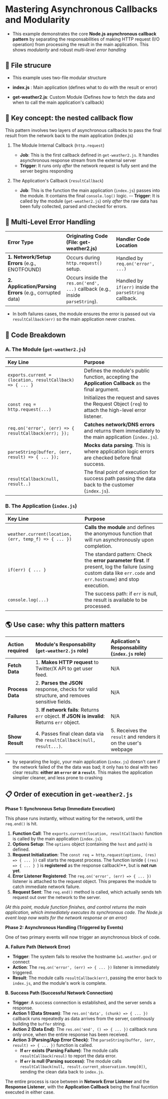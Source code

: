 # Mastering Asynchronous Callbacks and Modularity
- This example demonstrates the core **Node.js asynchronous callback pattern** by separating the responsabilities of making HTTP request
(I/O operation) from processing the result in the main application. This shows *modularity* and robust *multi-level error handling*

## 📂 File strucure
- This example uses two-file modular structure

- **index.js** : Main application (defines what to do with the result or error)
- **get-weather2.js**: Custom Module (Defines *how* to fetch the data and when to call the main application's callback)

## 🧠 Key concept: the nested callback flow
This pattern involves two layers of asynchronous callbacks to pass the final result from the network back to the main application (index.js)

1. The Module Internal Callback (`http.request`)
    - **Job**: This is the first callback defined in `get-weather2.js`. It handles asynchronous response stream from the external server
    - **Trigger**: It runs only *after* the network request is fully sent and the server begins responding

2. The Application's Callback (`resultCallback`)
    - **Job**: This is the function the main application (`index.js`) passes into the module. It contains the final `console.log()` logic.
    -- **Trigger**: It is called by the module (`get-weather2.js`) only *after* the raw data has been fully collected, parsed and checked for errors.

## 🔴 Multi-Level Error Handling

| Error Type | Originating Code (File: get-weather2.js) | Handler Code Location |
| :--- | :--- | :--- |
| **1. Network/Setup Errors** (e.g., ENOTFOUND) | Occurs during `http.request()` setup. | Handled by `req.on('error', ...)` |
| **2. Application/Parsing Errors** (e.g., corrupted data) | Occurs inside the `res.on('end', ...)` callback (e.g., inside `parseString`). | Handled by `if(err)` inside the `parseString` callback. |

- In both failures cases, the module ensures the error is passed out via `resultCallback(err)` so the main application never crashes.

## 📝 Code Breakdown 

### A. The Module (`get-weather2.js`)
| Key Line | Purpose |
| :--- | :---|
| `exports.current = (location, resultCallback) => { ... }` | Defines the module's public function, accepting the **Application Callback** as the final argument. |
| `const req = http.request(...)` | Initializes the request and saves the Request Object (`req`) to attach the high-level error listener. |
| `req.on('error', (err) => { resultCallback(err); });` | **Catches network/DNS errors** and returns them immediately to the main application (`index.js`). | 
| `parseString(buffer, (err, result) => { ... });` | **Mocks data parsing**. This is where application logic errors are checked before final success. |
|`resultCallback(null, result..)` | The final point of execution for success path passing the data back to the customer (`index.js`). |

### B. The Application (`index.js`)

| Key Line | Purpose |
| :--- | :--- |
| `weather.current(location, (err, temp_f) => { ... })` | **Calls the module** and defines the anonymous function that will run asynchronously upon completion. |
| `if(err) { ... }` | The standard pattern: Check the **error parameter first**. If present, log the failure (using custom data like `err.code` and `err.hostname`) and stop execution. |
| `console.log(...)` | The success path: if `err` is null, the result is available to be processed. |

## 🌎 Use case: why this pattern matters

| Action required | Module's Responsability (`get-weather2.js` role) | Aplication's Responsability (`index.js` role) |
| :--- | :--- | :--- |
| **Fetch Data** | 1. **Makes HTTP request** to Twitter/X API to get user feed. | N/A |
| **Process Data** | 2. **Parses the JSON** response, checks for valid structure, and removes sensitive fields. | N/A |
| **Failures** | 3. **If network fails**: Returns `err` object. **If JSON is invalid**: Returns `err` object. | N/A |
| **Show Result** | 4. Passes final clean data via the `resultCallback(null, result...)`. | 5. Receives the `result` and renders it on the user's webpage |

- by separating the logic, your main application (`index.js`) doesn't care if the network failed of the the data was bad; it only has to deal with two clear results: **either an `error` or a `result`**. This makes the application simplier cleaner, and less prone to crashing

## 📋 Order of execution in `get-weather2.js`

**Phase 1: Synchronous Setup (Immediate Execution)**

This phase runs instantly, without waiting for the network, until the `req.end()` is hit.

1. **Function Call**: The `exports.current(location, resultCallback)` function is called by the main application (`index.js`).
2. **Options Setup**: The `options` object (containing the `host` and `path`) is defined.
3. **Request Initialization**: The `const req = http.request(options, (res) => { ... })` call starts the request process. The function isnide ( `(res) => { ... } `) is **registered** as the response callback!**, but is **not run yet**.
4. **Error Listener Registered**: The `req.on('error', (err) => { ... })` listener is attached to the request object. This prepares the module to catch immediate network failure.
5. **Request Sent**: The `req.end()` method is called, which actually sends teh request out over the network to the server.

*(At this point, module function finishes, and control returns the main application, which immediately executes its synchronous code. The Node.js event loop now waits for the network response or an error)*

**Phase 2: Asynchronous Handling (Triggered by Events)**

One of two primary events will now trigger an asynchronous block of code.

**A. Failure Path (Network Error)** 
- **Trigger**: The system fails to resolve the hostname (`w1.weather.gov`) or connect
- **Action**: The `req.on('error', (err) => { ... })` listener is immediately triggered.
- **Result**: The module calls `resultCallback(err)`, passing the error back to `index.js`, and the module's work is complete.

**B. Success Path (Successful Network Connection)**
- **Trigger**: A success connection is established, and the server sends a response.
- **Action 1 (Data Stream)**: The `res.on('data', (chunk) => { ... })` callback runs repeatedly as data arrives from the server, continously building the `buffer` string.
- **Action 2 (Data End)**: The `res.on('end', () => { ... })` callback runs only once, when the entire response has been received.
- **Action 3 (Parsing/App Error Check)**: The `parseString(buffer, (err, result) => { ... })` function is called.
    - **If `err` exists (Parsing Failure)**: The module calls `resultCallback(resul)` to report the data error.
    - **If `err` is null (Parsing success)**: The module calls `resultCallback(null, result.current_observation.temp[0])`, sending the clean data back to `index.js`.


The entire process is race between in **Network Error Listener** and the **Response Listener**, with the **Application Callback** being the final fucntion executed in either case.
